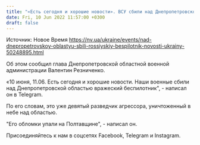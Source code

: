 ```yaml
---
title: "«Есть сегодня и хорошие новости». ВСУ сбили над Днепропетровской областью вражеский беспилотник, обломки упали возле Полтавы — ОВА"
date: Fri, 10 Jun 2022 11:57:00 +0300
draft: false
---
```

Источник: Новое Время https://nv.ua/ukraine/events/nad-dnepropetrovskoy-oblastyu-sbili-rossiyskiy-bespilotnik-novosti-ukrainy-50248895.html


Об этом сообщил глава Днепропетровской областной военной администрации Валентин Резниченко.

«10 июня, 11.06. Есть сегодня и хорошие новости. Наши военные сбили над Днепропетровской областью вражеский беспилотник", - написал он в Telegram.

По его словам, это уже девятый разведчик агрессора, уничтоженный в небе над областью.

"Его обломки упали на Полтавщине", - написал он.

Присоединяйтесь к нам в соцсетях Facebook, Telegram и Instagram.
